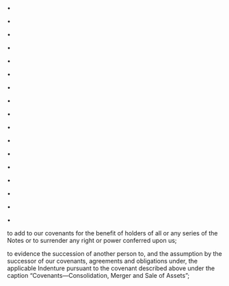 •

•

•

•

•

•

•

•

•

•

•

•

•

•

•

•

•

to add to our covenants for the benefit of holders of all or any series of the Notes or to surrender any
right or power conferred upon us;

to evidence the succession of another person to, and the assumption by the successor of our
covenants, agreements and obligations under, the applicable Indenture pursuant to the covenant
described above under the caption “Covenants—Consolidation, Merger and Sale of Assets”;